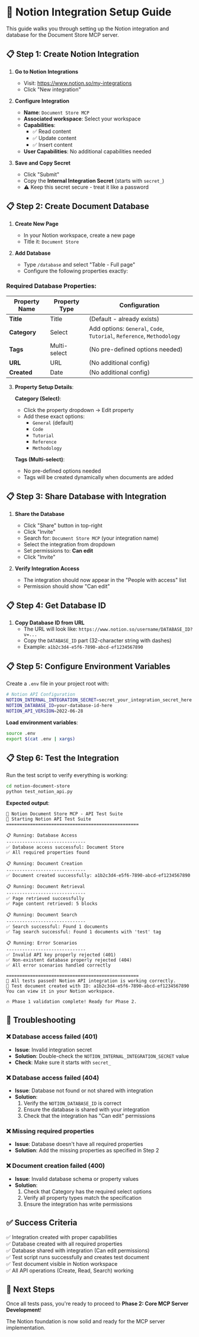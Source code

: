 # 🎯 Notion Integration Setup Guide

This guide walks you through setting up the Notion integration and database for the Document Store MCP server.

## 📋 Step 1: Create Notion Integration

1. **Go to Notion Integrations**
   - Visit: https://www.notion.so/my-integrations
   - Click "New integration"

2. **Configure Integration**
   - **Name**: `Document Store MCP`
   - **Associated workspace**: Select your workspace
   - **Capabilities**: 
     - ✅ Read content
     - ✅ Update content  
     - ✅ Insert content
   - **User Capabilities**: No additional capabilities needed

3. **Save and Copy Secret**
   - Click "Submit"
   - Copy the **Internal Integration Secret** (starts with `secret_`)
   - ⚠️ Keep this secret secure - treat it like a password

## 📋 Step 2: Create Document Database

1. **Create New Page**
   - In your Notion workspace, create a new page
   - Title it: `Document Store`

2. **Add Database**
   - Type `/database` and select "Table - Full page"
   - Configure the following properties exactly:

### Required Database Properties:

| Property Name | Property Type | Configuration |
|---------------|---------------|---------------|
| **Title** | Title | (Default - already exists) |
| **Category** | Select | Add options: `General`, `Code`, `Tutorial`, `Reference`, `Methodology` |
| **Tags** | Multi-select | (No pre-defined options needed) |
| **URL** | URL | (No additional config) |
| **Created** | Date | (No additional config) |

3. **Property Setup Details**:
   
   **Category (Select)**:
   - Click the property dropdown → Edit property
   - Add these exact options:
     - `General` (default)
     - `Code`
     - `Tutorial` 
     - `Reference`
     - `Methodology`
   
   **Tags (Multi-select)**:
   - No pre-defined options needed
   - Tags will be created dynamically when documents are added

## 📋 Step 3: Share Database with Integration

1. **Share the Database**
   - Click "Share" button in top-right
   - Click "Invite"
   - Search for: `Document Store MCP` (your integration name)
   - Select the integration from dropdown
   - Set permissions to: **Can edit**
   - Click "Invite"

2. **Verify Integration Access**
   - The integration should now appear in the "People with access" list
   - Permission should show "Can edit"

## 📋 Step 4: Get Database ID

1. **Copy Database ID from URL**
   - The URL will look like: `https://www.notion.so/username/DATABASE_ID?v=...`
   - Copy the `DATABASE_ID` part (32-character string with dashes)
   - Example: `a1b2c3d4-e5f6-7890-abcd-ef1234567890`

## 📋 Step 5: Configure Environment Variables

Create a `.env` file in your project root with:

```bash
# Notion API Configuration
NOTION_INTERNAL_INTEGRATION_SECRET=secret_your_integration_secret_here
NOTION_DATABASE_ID=your-database-id-here
NOTION_API_VERSION=2022-06-28
```

**Load environment variables**:
```bash
source .env
export $(cat .env | xargs)
```

## 📋 Step 6: Test the Integration

Run the test script to verify everything is working:

```bash
cd notion-document-store
python test_notion_api.py
```

**Expected output**:
```
🎯 Notion Document Store MCP - API Test Suite
🚀 Starting Notion API Test Suite
==================================================

📋 Running: Database Access
------------------------------
✅ Database access successful: Document Store
✅ All required properties found

📋 Running: Document Creation
------------------------------
✅ Document created successfully: a1b2c3d4-e5f6-7890-abcd-ef1234567890

📋 Running: Document Retrieval
------------------------------
✅ Page retrieved successfully
✅ Page content retrieved: 5 blocks

📋 Running: Document Search
------------------------------
✅ Search successful: Found 1 documents
✅ Tag search successful: Found 1 documents with 'test' tag

📋 Running: Error Scenarios
------------------------------
✅ Invalid API key properly rejected (401)
✅ Non-existent database properly rejected (404)
✅ All error scenarios handled correctly

==================================================
🎉 All tests passed! Notion API integration is working correctly.
🔗 Test document created with ID: a1b2c3d4-e5f6-7890-abcd-ef1234567890
You can view it in your Notion workspace.

🔥 Phase 1 validation complete! Ready for Phase 2.
```

## 🔧 Troubleshooting

### ❌ Database access failed (401)
- **Issue**: Invalid integration secret
- **Solution**: Double-check the `NOTION_INTERNAL_INTEGRATION_SECRET` value
- **Check**: Make sure it starts with `secret_`

### ❌ Database access failed (404)  
- **Issue**: Database not found or not shared with integration
- **Solution**: 
  1. Verify the `NOTION_DATABASE_ID` is correct
  2. Ensure the database is shared with your integration
  3. Check that the integration has "Can edit" permissions

### ❌ Missing required properties
- **Issue**: Database doesn't have all required properties
- **Solution**: Add the missing properties as specified in Step 2

### ❌ Document creation failed (400)
- **Issue**: Invalid database schema or property values
- **Solution**: 
  1. Check that Category has the required select options
  2. Verify all property types match the specification
  3. Ensure the integration has write permissions

## ✅ Success Criteria

✅ Integration created with proper capabilities  
✅ Database created with all required properties  
✅ Database shared with integration (Can edit permissions)  
✅ Test script runs successfully and creates test document  
✅ Test document visible in Notion workspace  
✅ All API operations (Create, Read, Search) working  

## 🎯 Next Steps

Once all tests pass, you're ready to proceed to **Phase 2: Core MCP Server Development**!

The Notion foundation is now solid and ready for the MCP server implementation.